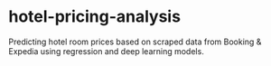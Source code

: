 # hotel-pricing-analysis
Predicting hotel room prices based on scraped data from Booking &amp; Expedia using regression and deep learning models.
